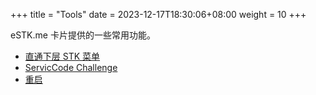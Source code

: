 +++
title = "Tools"
date =  2023-12-17T18:30:06+08:00
weight = 10
+++

eSTK.me 卡片提供的一些常用功能。

- [直通下层 STK 菜单](./bypass-stk)
- [ServicCode Challenge](./service-code)
- [重启](./reboot)
